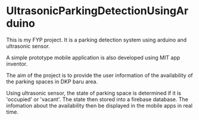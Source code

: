 # UltrasonicParkingDetectionUsingArduino
This is my FYP project.
It is a parking detection system using arduino and ultrasonic sensor.

A simple prototype mobile application is also developed using MIT app inventor.

The aim of the project is to provide the user information of the availability of the parking spaces in DKP baru area.

Using ultrasonic sensor, the state of parking space is determined if it is 'occupied' or 'vacant'.
The state then stored into a firebase database.
The infomation about the availability then be displayed in the mobile apps in real time.


